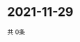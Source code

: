 # 2021-11-29
  共 0条

  <!-- BEGIN -->
  <!-- 最后更新时间Mon Nov 29 2021 08:04:59 GMT+0000 (Coordinated Universal Time) -->
  
  <!-- END -->
  
  